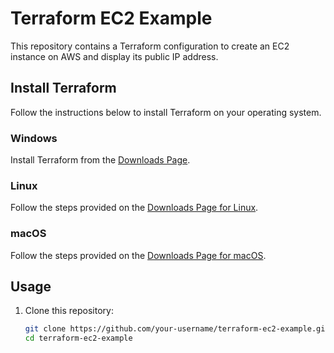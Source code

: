 # Terraform EC2 Example

This repository contains a Terraform configuration to create an EC2 instance on AWS and display its public IP address.

## Install Terraform

Follow the instructions below to install Terraform on your operating system.

### Windows

Install Terraform from the [Downloads Page](https://www.terraform.io/downloads).

### Linux

Follow the steps provided on the [Downloads Page for Linux](https://www.terraform.io/downloads).

### macOS

Follow the steps provided on the [Downloads Page for macOS](https://www.terraform.io/downloads).

## Usage

1. Clone this repository:

   ```sh
   git clone https://github.com/your-username/terraform-ec2-example.git
   cd terraform-ec2-example
